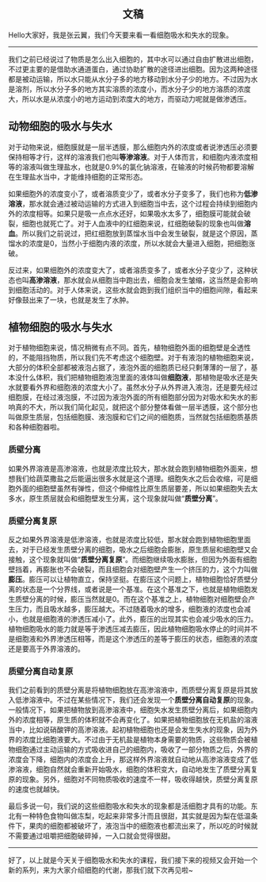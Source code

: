 <h2 align = "center">文稿</h2>

Hello大家好，我是张云翼，我们今天要来看一看细胞吸水和失水的现象。

----

我们之前已经说过了物质是怎么出入细胞的，其中水可以通过自由扩散进出细胞，不过更主要的是借助水通道蛋白，通过协助扩散的途径进出细胞。因为这两种途径都是被动运输，所以水只能从水分子多的地方移动到水分子少的地方。不过因为水是溶剂，所以水分子多的地方其实溶质的浓度小，而水分子少的地方溶质的浓度大，所以水是从浓度小的地方运动到浓度大的地方，而驱动力呢就是做渗透压。

## 动物细胞的吸水与失水

对于动物来说，细胞膜就是一层半透膜，那么细胞内外的浓度或者说渗透压必须要保持相等才行，这样的溶液我们也叫**等渗溶液**。对于人体而言，和细胞内液浓度相等的溶液叫做生理盐水，也就是0.9%的氯化钠溶液，在输液的时候药物都要溶解在生理盐水当中，才能维持细胞的正常形态。

如果细胞外的浓度变小了，或者溶质变少了，或者水分子变多了，我们也称为**低渗溶液**，那水就会通过被动运输的方式进入到细胞当中去，这个过程会持续到细胞内外的浓度相等。如果只是吸一点点水还好，如果吸水太多了，细胞膜可能就会破裂，细胞也就死亡了。对于人血液中的红细胞来说，红细胞破裂的现象也叫做**溶血**。所以我们之前说过，把红细胞放到蒸馏水当中会发生破裂，就是这个原因，蒸馏水的浓度是0，当然小于细胞内液的浓度，所以水就会大量进入细胞，把细胞涨破。

反过来，如果细胞外的浓度变大了，或者溶质变多了，或者水分子变少了，这种状态也叫**高渗溶液**，那水就会从细胞当中跑出去，细胞会发生皱缩，这当然是会影响到细胞活动的。对于人体来说，这些水就会跑到我们组织当中的细胞间隙，看起来好像鼓出来了一块，也就是发生了水肿。

## 植物细胞的吸水与失水

对于植物细胞来说，情况稍微有点不同。首先，植物细胞外面的细胞壁是全透性的，不能阻挡物质，所以我们先不考虑这个细胞壁。对于有液泡的植物细胞来说，大部分的体积全部都被液泡占据了，液泡外面的细胞质已经只剩薄薄的一层了，基本没什么体积，我们把植物细胞液泡里面的液体叫做**细胞液**，那植物是吸水还是失水就要看外界和细胞液的浓度大小了。虽然水分子从外界进入液泡，还是要先经过细胞膜，在经过液泡膜，不过因为液泡外面的所有细胞部分因为对吸水和失水的影响真的不大，所以我们简化起见，就把这个部分整体看做一层半透膜，这个部分也叫做原生质层，包括细胞膜、液泡膜和它们之间的细胞质，当然就包括细胞质基质和各种细胞器啦。

### 质壁分离

如果外界溶液是高渗溶液，也就是浓度比较大，那水就会跑到植物细胞外面来，想想我们给蔬菜撒盐之后能逼出很多水就是这个道理。细胞失水之后会收缩，可是细胞外面的细胞壁虽然有弹性，但这个伸缩性比原生质层要差，所以如果细胞失去太多水，原生质层就会和细胞壁发生分离，这个现象就叫做“**质壁分离**”。

### 质壁分离复原

反之如果外界溶液是低渗溶液，也就是浓度比较低，那水就会跑到植物细胞里面去，对于已经发生质壁分离的细胞，吸水之后细胞会膨胀，原生质层和细胞壁又会接触，这个现象就叫做“**质壁分离复原**”。而细胞继续吸水膨胀，但因为外面有细胞壁挡着，再膨胀也不会破裂，而且细胞会对细胞壁产生一个挤压的力，这个力叫做**膨压**。膨压可以让植物直立，保持坚挺。在膨压这个问题上，植物细胞恰好质壁分离的状态是一个分界线，或者说是一个基准。在这个基准之下，也就是植物细胞发生质壁分离的时候，膨压当然就是0。而在这个基准之上，植物细胞对细胞壁会产生压力，而且吸水越多，膨压越大。不过随着吸水的增多，细胞液的浓度也会减小，也就是细胞液的渗透压减小了。此外，膨压的出现其实也会减少吸水的压力。植物细胞吸水的能力就是等于渗透压减去膨压，因此植物细胞吸水停止的时间并不是细胞液和外界渗透压相等，而是这个渗透压的差等于膨压的状态，细胞液的浓度还是要高于外界溶液的。

### 质壁分离自动复原

我们之前看到的质壁分离是将植物细胞放在高渗溶液中，而质壁分离复原是将其放入低渗溶液中。不过在某些情况下，我们还会发现一个**质壁分离自动复原**的现象。一般情况下，如果把植物放到高渗溶液中，细胞失水发生质壁分离后，如果细胞内外的浓度相等，原生质的体积就不会再变化了。如果把植物细胞放在无机盐的溶液当中，比如说硝酸钾的高渗溶液。起初植物细胞也还是会发生失水的现象，因为外界的浓度比细胞液要大。不过由于无机盐是植物本身需要的物质，这些物质会被植物细胞通过主动运输的方式吸收进自己的细胞内，吸收了一部分物质之后，外界的浓度会下降，细胞内的浓度会上升，那这样外界溶液就自动地从高渗溶液变成了低渗溶液，细胞自然就会重新开始吸水，细胞的体积变大，自动地发生了质壁分离复原的现象。另外，细胞对不同物质吸收的速度不一样，吸收得越快，质壁分离复原的速度也就越快。

最后多说一句，我们说的这些细胞吸水和失水的现象都是活细胞才具有的功能。东北有一种特色食物叫做冻梨，吃起来非常多汁而且很甜，其实就是因为梨在低温条件下，果肉的细胞都被破坏了，液泡当中的细胞液也都流出来了，所以吃的时候就不需要通过咀嚼把细胞破碎掉，一入口就会觉得很甜。

----

好了，以上就是今天关于细胞吸水和失水的课程，我们接下来的视频又会开始一个新的系列，来为大家介绍细胞的代谢，那我们就下次再见啦~